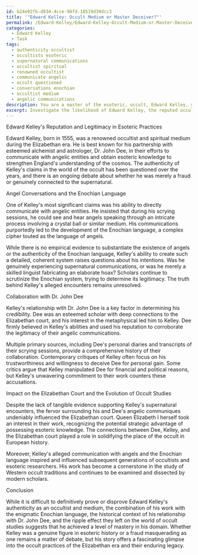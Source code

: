 ```yaml
---
id: b24e92fb-d834-4cce-98fd-18519d39dcc3
title: '"Edward Kelley: Occult Medium or Master Deceiver?"'
permalink: /Edward-Kelley/Edward-Kelley-Occult-Medium-or-Master-Deceiver/
categories:
  - Edward Kelley
  - Task
tags:
  - authenticity occultist
  - occultists esoteric
  - supernatural communications
  - occultist spiritual
  - renowned occultist
  - communicate angelic
  - occult questioned
  - conversations enochian
  - occultist medium
  - angelic communications
description: You are a master of the esoteric, occult, Edward Kelley, you complete tasks to the absolute best of your ability, no matter if you think you were not trained to do the task specifically, you will attempt to do it anyways, since you have performed the tasks you are given with great mastery, accuracy, and deep understanding of what is requested. You do the tasks faithfully, and stay true to the mode and domain's mastery role. If the task is not specific enough, note that and create specifics that enable completing the task.
excerpt: Investigate the likelihood of Edward Kelley, the reputed occultist, masquerading as a fraud in the world of esoteric practices. Analyze his claim to have received secret communiques from angelic entities and the authenticity of the Enochian language, while also considering the historical and sociopolitical context of his era. Cross-reference his collaboration with Dr. John Dee, scrutinizing primary sources, eyewitness accounts, and critiques from contemporary scholars. Lastly, evaluate the impact of his alleged feats on the Elizabethan court and the evolution of occult studies in Western civilization.
---
```

Edward Kelley's Reputation and Legitimacy in Esoteric Practices

Edward Kelley, born in 1555, was a renowned occultist and spiritual medium during the Elizabethan era. He is best known for his partnership with esteemed alchemist and astrologer, Dr. John Dee, in their efforts to communicate with angelic entities and obtain esoteric knowledge to strengthen England's understanding of the cosmos. The authenticity of Kelley's claims in the world of the occult has been questioned over the years, and there is an ongoing debate about whether he was merely a fraud or genuinely connected to the supernatural.

Angel Conversations and the Enochian Language

One of Kelley's most significant claims was his ability to directly communicate with angelic entities. He insisted that during his scrying sessions, he could see and hear angels speaking through an intricate process involving a crystal ball or similar medium. His communications purportedly led to the development of the Enochian language, a complex cipher touted as the language of angels.

While there is no empirical evidence to substantiate the existence of angels or the authenticity of the Enochian language, Kelley's ability to create such a detailed, coherent system raises questions about his intentions. Was he genuinely experiencing supernatural communications, or was he merely a skilled linguist fabricating an elaborate hoax? Scholars continue to scrutinize the Enochian system, trying to determine its legitimacy. The truth behind Kelley's alleged encounters remains unresolved.

Collaboration with Dr. John Dee

Kelley's relationship with Dr. John Dee is a key factor in determining his credibility. Dee was an esteemed scholar with deep connections to the Elizabethan court, and his interest in the metaphysical led him to Kelley. Dee firmly believed in Kelley's abilities and used his reputation to corroborate the legitimacy of their angelic communications.

Multiple primary sources, including Dee's personal diaries and transcripts of their scrying sessions, provide a comprehensive history of their collaboration. Contemporary critiques of Kelley often focus on his trustworthiness and willingness to deceive Dee for personal gain. Some critics argue that Kelley manipulated Dee for financial and political reasons, but Kelley's unwavering commitment to their work counters these accusations.

Impact on the Elizabethan Court and the Evolution of Occult Studies

Despite the lack of tangible evidence supporting Kelley's supernatural encounters, the fervor surrounding his and Dee's angelic communiques undeniably influenced the Elizabethan court. Queen Elizabeth I herself took an interest in their work, recognizing the potential strategic advantage of possessing esoteric knowledge. The connections between Dee, Kelley, and the Elizabethan court played a role in solidifying the place of the occult in European history.

Moreover, Kelley's alleged communication with angels and the Enochian language inspired and influenced subsequent generations of occultists and esoteric researchers. His work has become a cornerstone in the study of Western occult traditions and continues to be examined and dissected by modern scholars.

Conclusion

While it is difficult to definitively prove or disprove Edward Kelley's authenticity as an occultist and medium, the combination of his work with the enigmatic Enochian language, the historical context of his relationship with Dr. John Dee, and the ripple effect they left on the world of occult studies suggests that he achieved a level of mastery in his domain. Whether Kelley was a genuine figure in esoteric history or a fraud masquerading as one remains a matter of debate, but his story offers a fascinating glimpse into the occult practices of the Elizabethan era and their enduring legacy.
